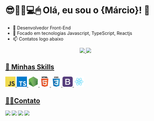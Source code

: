  <h1>😎👩‍💻💻🖱 Olá, eu sou o {Márcio}! 👋</h1>


- 🔭 Desenvolvedor Front-End
- 💬 Focado em tecnologias Javascript, TypeScript, Reactjs
- 📫 Contatos logo abaixo



<div align="center">
  <a href="https://github.com/Marcio-Moraes">
  <img height="180em" src="https://github-readme-stats.vercel.app/api?username=Marcio-Moraes&show_icons=true&theme=dark&include_all_commits=true&count_private=true"/>
  <img height="180em" src="https://github-readme-stats.vercel.app/api/top-langs/?username=Marcio-Moraes&layout=compact&langs_count=7&theme=dark"/>
</div>

  <h2>🚀 Minhas Skills</h2>
 <code><img height="32" src="https://raw.githubusercontent.com/github/explore/80688e429a7d4ef2fca1e82350fe8e3517d3494d/topics/javascript/javascript.png" alt="Javascript"/></code>
<code><img height="32" src="https://raw.githubusercontent.com/github/explore/80688e429a7d4ef2fca1e82350fe8e3517d3494d/topics/typescript/typescript.png" alt="Typescript"/></code>
<code><img height="32" src="https://raw.githubusercontent.com/github/explore/80688e429a7d4ef2fca1e82350fe8e3517d3494d/topics/nodejs/nodejs.png" alt="Nodejs"/></code>
<code><img height="32" src="https://raw.githubusercontent.com/github/explore/80688e429a7d4ef2fca1e82350fe8e3517d3494d/topics/html/html.png" alt="HTML5"/></code>
<code><img height="32" src="https://raw.githubusercontent.com/github/explore/80688e429a7d4ef2fca1e82350fe8e3517d3494d/topics/css/css.png" alt="CSS"/></code>
<code><img height="32" src="https://raw.githubusercontent.com/github/explore/80688e429a7d4ef2fca1e82350fe8e3517d3494d/topics/bootstrap/bootstrap.png" alt="Bootstrap"/></code>
<code><img height="32" src="https://raw.githubusercontent.com/github/explore/80688e429a7d4ef2fca1e82350fe8e3517d3494d/topics/react/react.png" alt="React"/></code>

  
  <h2>📲📱Contato</h2>
  <div>   
  <a href="https://www.instagram.com/marcio.io" target="_blank"><img src="https://img.shields.io/badge/-Instagram-%23E4405F?style=for-the-badge&logo=instagram&logoColor=white" target="_blank"></a> 
  <a href = "mailto:marciomoraes.cdd@gmail.com"><img src="https://img.shields.io/badge/-Gmail-%23333?style=for-the-badge&logo=gmail&logoColor=white" target="_blank"></a>
  <a href="https://www.linkedin.com/in/marciomsilva/" target="_blank"><img src="https://img.shields.io/badge/-LinkedIn-%230077B5?style=for-the-badge&logo=linkedin&logoColor=white" target="_blank"></a> 
    <a href="https://api.whatsapp.com/send?phone=5581986709660&text=Ol%C3%A1%20M%C3%A1rcio%20vim%20pelo%20teu%20perfil%20no%20Github" target="_blank"><img src="https://camo.githubusercontent.com/eab03e7460fea0b2873ced5973f0a87ec53289647b1fd874059770e3333ea068/68747470733a2f2f696d672e736869656c64732e696f2f62616467652f2d57686174734170702d3235643336363f7374796c653d666c61742d737175617265266c6162656c436f6c6f723d323564333636266c6f676f3d7768617473617070266c6f676f436f6c6f723d7768697465266c696e6b3d68747470733a2f2f6c696e6b77686174732e6170702f3262396164382f" /></a>
  </div>
